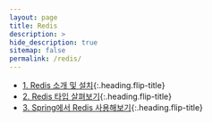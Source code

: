 ```yaml
---
layout: page
title: Redis
description: >
hide_description: true
sitemap: false
permalink: /redis/ 
---
```


* [1. Redis 소개 및 설치]{:.heading.flip-title}
* [2. Redis 타입 살펴보기]{:.heading.flip-title}
* [3. Spring에서 Redis 사용해보기]{:.heading.flip-title}

[1. Redis 소개 및 설치]: 1.md
[2. Redis 타입 살펴보기]: 2.md
[3. Spring에서 Redis 사용해보기]: 3.md